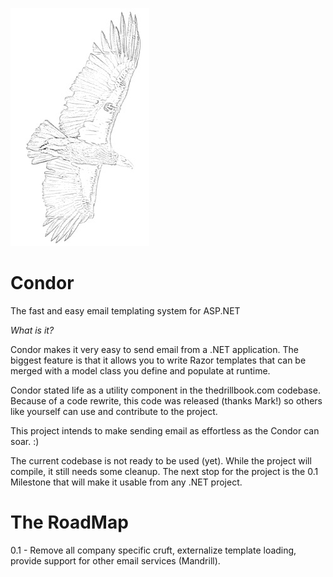 ![Condor Logo](/Docs/logo.png)

# Condor
The fast and easy email templating system for ASP.NET

*What is it?* 

Condor makes it very easy to send email from a .NET application. The biggest feature is that it allows you to write Razor templates that can be merged with a model class you define and populate at runtime. 

Condor stated life as a utility component in the thedrillbook.com codebase. Because of a code rewrite, this code was 
released (thanks Mark!) so others like yourself can use and contribute to the project. 

This project intends to make sending email as effortless as the Condor can soar. :)

The current codebase is not ready to be used (yet). While the project will compile, it still needs some cleanup. The next stop for the project is the 0.1 Milestone that will make it usable from any .NET project. 

The RoadMap
===========
0.1 - Remove all company specific cruft, externalize template loading, provide support for other email services (Mandrill).




